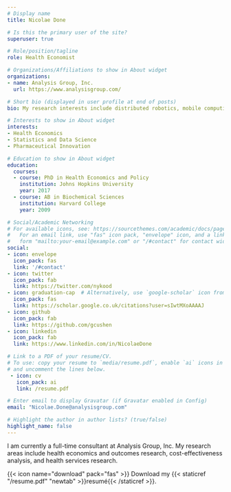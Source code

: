 ```yaml
---
# Display name
title: Nicolae Done

# Is this the primary user of the site?
superuser: true

# Role/position/tagline
role: Health Economist

# Organizations/Affiliations to show in About widget
organizations:
- name: Analysis Group, Inc.
  url: https://www.analysisgroup.com/

# Short bio (displayed in user profile at end of posts)
bio: My research interests include distributed robotics, mobile computing and programmable matter.

# Interests to show in About widget
interests:
- Health Economics
- Statistics and Data Science
- Pharmaceutical Innovation

# Education to show in About widget
education:
  courses:
  - course: PhD in Health Economics and Policy
    institution: Johns Hopkins University
    year: 2017
  - course: AB in Biochemical Sciences
    institution: Harvard College
    year: 2009

# Social/Academic Networking
# For available icons, see: https://sourcethemes.com/academic/docs/page-builder/#icons
#   For an email link, use "fas" icon pack, "envelope" icon, and a link in the
#   form "mailto:your-email@example.com" or "/#contact" for contact widget.
social:
- icon: envelope
  icon_pack: fas
  link: '/#contact'
- icon: twitter
  icon_pack: fab
  link: https://twitter.com/nykood
- icon: graduation-cap  # Alternatively, use `google-scholar` icon from `ai` icon pack
  icon_pack: fas
  link: https://scholar.google.co.uk/citations?user=sIwtMXoAAAAJ
- icon: github
  icon_pack: fab
  link: https://github.com/gcushen
- icon: linkedin
  icon_pack: fab
  link: https://www.linkedin.com/in/NicolaeDone

# Link to a PDF of your resume/CV.
# To use: copy your resume to `media/resume.pdf`, enable `ai` icons in `params.toml`, 
# and uncomment the lines below.
 - icon: cv
   icon_pack: ai
   link: /resume.pdf

# Enter email to display Gravatar (if Gravatar enabled in Config)
email: "Nicolae.Done@analysisgroup.com"

# Highlight the author in author lists? (true/false)
highlight_name: false
---
```


I am currently a full-time consultant at Analysis Group, Inc. My research areas include health economics and outcomes research, cost-effectiveness analysis, and health services research.

{{< icon name="download" pack="fas" >}} Download my {{< staticref "/resume.pdf" "newtab" >}}resumé{{< /staticref >}}.
